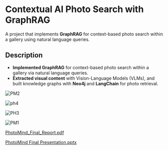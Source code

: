 # Contextual AI Photo Search with GraphRAG

A project that implements **GraphRAG** for context-based photo search within a gallery using natural language queries.

## Description

- **Implemented GraphRAG** for context-based photo search within a gallery via natural language queries.
- **Extracted visual content** with Vision-Language Models (VLMs), and built knowledge graphs with **Neo4j** and **LangChain** for photo retrieval.

![PM2](https://github.com/user-attachments/assets/45d393f4-f1d0-4749-b20f-d5a7d038e53b)

![ph4](https://github.com/user-attachments/assets/5c40a050-1b68-472d-b9ea-e326fc8cb018)

![PH3](https://github.com/user-attachments/assets/7121c767-bde1-4d72-b2b7-48eb0c9d176c)

![PM1](https://github.com/user-attachments/assets/4a231f2e-cc61-47c4-8dc8-cad16db1056c)

[PhotoMind_Final_Report.pdf](https://github.com/user-attachments/files/18069200/PhotoMind_Final_Report.pdf)

[PhotoMind Final Presentation.pptx](https://github.com/user-attachments/files/18069201/PhotoMind.Final.Presentation.pptx)
